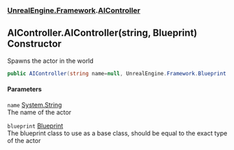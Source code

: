### [UnrealEngine.Framework](UnrealEngine_Framework.md 'UnrealEngine.Framework').[AIController](AIController.md 'UnrealEngine.Framework.AIController')
## AIController.AIController(string, Blueprint) Constructor
Spawns the actor in the world  
```csharp
public AIController(string name=null, UnrealEngine.Framework.Blueprint blueprint=null);
```
#### Parameters
<a name='UnrealEngine_Framework_AIController_AIController(string_UnrealEngine_Framework_Blueprint)_name'></a>
`name` [System.String](https://docs.microsoft.com/en-us/dotnet/api/System.String 'System.String')  
The name of the actor
  
<a name='UnrealEngine_Framework_AIController_AIController(string_UnrealEngine_Framework_Blueprint)_blueprint'></a>
`blueprint` [Blueprint](Blueprint.md 'UnrealEngine.Framework.Blueprint')  
The blueprint class to use as a base class, should be equal to the exact type of the actor
  
